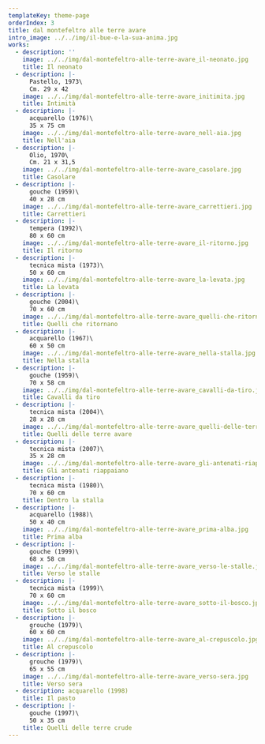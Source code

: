 ```yaml
---
templateKey: theme-page
orderIndex: 3
title: dal montefeltro alle terre avare
intro_image: ../../img/il-bue-e-la-sua-anima.jpg
works:
  - description: ''
    image: ../../img/dal-montefeltro-alle-terre-avare_il-neonato.jpg
    title: Il neonato
  - description: |-
      Pastello, 1973\
      Cm. 29 x 42
    image: ../../img/dal-montefeltro-alle-terre-avare_initimita.jpg
    title: Intimità
  - description: |-
      acquarello (1976)\
      35 x 75 cm
    image: ../../img/dal-montefeltro-alle-terre-avare_nell-aia.jpg
    title: Nell'aia
  - description: |-
      Olio, 1970\
      Cm. 21 x 31,5
    image: ../../img/dal-montefeltro-alle-terre-avare_casolare.jpg
    title: Casolare
  - description: |-
      gouche (1959)\
      40 x 28 cm
    image: ../../img/dal-montefeltro-alle-terre-avare_carrettieri.jpg
    title: Carrettieri
  - description: |-
      tempera (1992)\
      80 x 60 cm
    image: ../../img/dal-montefeltro-alle-terre-avare_il-ritorno.jpg
    title: Il ritorno
  - description: |-
      tecnica mista (1973)\
      50 x 60 cm
    image: ../../img/dal-montefeltro-alle-terre-avare_la-levata.jpg
    title: La levata
  - description: |-
      gouche (2004)\
      70 x 60 cm
    image: ../../img/dal-montefeltro-alle-terre-avare_quelli-che-ritornano.jpg
    title: Quelli che ritornano
  - description: |-
      acquarello (1967)\
      60 x 50 cm
    image: ../../img/dal-montefeltro-alle-terre-avare_nella-stalla.jpg
    title: Nella stalla
  - description: |-
      gouche (1959)\
      70 x 58 cm
    image: ../../img/dal-montefeltro-alle-terre-avare_cavalli-da-tiro.jpg
    title: Cavalli da tiro
  - description: |-
      tecnica mista (2004)\
      28 x 28 cm
    image: ../../img/dal-montefeltro-alle-terre-avare_quelli-delle-terre-avare.jpg
    title: Quelli delle terre avare
  - description: |-
      tecnica mista (2007)\
      35 x 28 cm
    image: ../../img/dal-montefeltro-alle-terre-avare_gli-antenati-riappaiono.jpg
    title: Gli antenati riappaiano
  - description: |-
      tecnica mista (1980)\
      70 x 60 cm
    title: Dentro la stalla
  - description: |-
      acquarello (1988)\
      50 x 40 cm
    image: ../../img/dal-montefeltro-alle-terre-avare_prima-alba.jpg
    title: Prima alba
  - description: |-
      gouche (1999)\
      68 x 58 cm
    image: ../../img/dal-montefeltro-alle-terre-avare_verso-le-stalle.jpg
    title: Verso le stalle
  - description: |-
      tecnica mista (1999)\
      70 x 60 cm
    image: ../../img/dal-montefeltro-alle-terre-avare_sotto-il-bosco.jpg
    title: Sotto il bosco
  - description: |-
      grouche (1979)\
      60 x 60 cm
    image: ../../img/dal-montefeltro-alle-terre-avare_al-crepuscolo.jpg
    title: Al crepuscolo
  - description: |-
      grouche (1979)\
      65 x 55 cm
    image: ../../img/dal-montefeltro-alle-terre-avare_verso-sera.jpg
    title: Verso sera
  - description: acquarello (1998)
    title: Il pasto
  - description: |-
      gouche (1997)\
      50 x 35 cm
    title: Quelli delle terre crude
---
```


